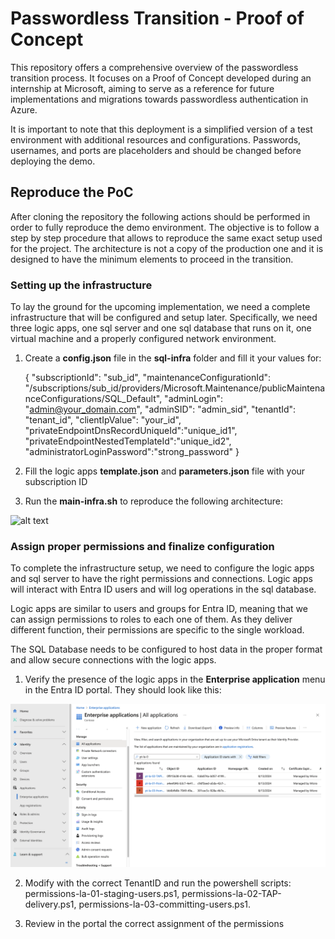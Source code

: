# Passwordless Transition - Proof of Concept

This repository offers a comprehensive overview of the passwordless transition process. It focuses on a Proof of Concept developed during an internship at Microsoft, aiming to serve as a reference for future implementations and migrations towards passwordless authentication in Azure.

It is important to note that this deployment is a simplified version of a test environment with additional resources and configurations. Passwords, usernames, and ports are placeholders and should be changed before deploying the demo.

## Reproduce the PoC

After cloning the repository the following actions should be performed in order to fully reproduce the demo environment. The objective is to follow a step by step procedure that allows to reproduce the same exact setup used for the project. The architecture is not a copy of the production one and it is designed to have the minimum elements to proceed in the transition.

### Setting up the infrastructure

To lay the ground for the upcoming implementation, we need a complete infrastructure that will be configured and setup later. Specifically, we need three logic apps, one sql server and one sql database that runs on it, one virtual machine and a properly configured network environment.

1. Create a **config.json** file in the **sql-infra** folder and fill it your values for:

    {
        "subscriptionId": "sub_id",
        "maintenanceConfigurationId": "/subscriptions/sub_id/providers/Microsoft.Maintenance/publicMaintenanceConfigurations/SQL_Default",
        "adminLogin": "admin@your_domain.com",
        "adminSID": "admin_sid",
        "tenantId": "tenant_id",
        "clientIpValue": "your_id",
        "privateEndpointDnsRecordUniqueId":"unique_id1",
        "privateEndpointNestedTemplateId":"unique_id2",
        "administratorLoginPassword":"strong_password"
    }

2. Fill the logic apps **template.json** and **parameters.json** file with your subscription ID 

3. Run the **main-infra.sh** to reproduce the following architecture:

![alt text](./images/infra-deployment-passwordless-transition-poc.png "Complete infrastructure deployment")

### Assign proper permissions and finalize configuration

To complete the infrastructure setup, we need to configure the logic apps and sql server to have the right permissions and connections. Logic apps will interact with Entra ID users and will log operations in the sql database. 

Logic apps are similar to users and groups for Entra ID, meaning that we can assign permissions to roles to each one of them. As they deliver different function, their permissions are specific to the single workload. 

The SQL Database needs to be configured to host data in the proper format and allow secure connections with the logic apps.

1. Verify the presence of the logic apps in the **Enterprise application** menu in the Entra ID portal. They should look like this:

![alt text](./images/enterprise-app-registration.png "Enterprise application registration")

2. Modify with the correct TenantID and run the powershell scripts: permissions-la-01-staging-users.ps1, permissions-la-02-TAP-delivery.ps1, permissions-la-03-committing-users.ps1.

3. Review in the portal the correct assignment of the permissions

